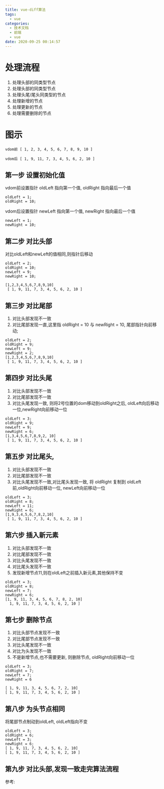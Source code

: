 ```yaml
---
title: vue-diff算法
tags:
  - vue
categories:
  - 技术文档
  - 前端
  - vue
date: 2020-09-25 00:14:57
---
```


# 处理流程

1. 处理头部的同类型节点
2. 处理头部的同类型节点
3. 处理头尾/尾头同类型的节点
4. 处理新增的节点
5. 处理更新的节点
6. 处理需要删除的节点

# 图示

```
vdom前 [ 1, 2, 3, 4, 5, 6, 7, 8, 9, 10 ]

vdom后 [ 1, 9, 11, 7, 3, 4, 5, 6, 2, 10 ]
```

## 第一步 设置初始化值

vdom前设置指针 oldLeft 指向第一个值, oldRight 指向最后一个值 

```
oldLeft = 1;
oldRight = 10;
```
vdom后设置指针 newLeft 指向第一个值, newRight 指向最后一个值

```
newLeft = 1;
newRight = 10;
```
## 第二步 对比头部

对比oldLeft和newLeft的值相同,则指针后移动
```
oldLeft = 2;
oldRight = 10;
newLeft = 9;
newRight = 10;

[1,2,3,4,5,6,7,8,9,10]
 [ 1, 9, 11, 7, 3, 4, 5, 6, 2, 10 ]
```
## 第三步 对比尾部

1. 对比头部发现不一致
2. 对比尾部发现一直,这里指 oldRight = 10 与 newRight = 10, 尾部指针向前移动;
```
oldLeft = 2;
oldRight = 9;
newLeft = 9;
newRight = 2;
[1,2,3,4,5,6,7,8,9,10]
 [ 1, 9, 11, 7, 3, 4, 5, 6, 2, 10 ]
```
## 第四步 对比头尾

1. 对比头部发现不一致
2. 对比尾部发现不一致
3. 对比头尾发现一致, 则将2号位置的dom移动到oldRight之后, oldLeft向后移动一位,newRight向前移动一位

```
oldLeft = 3;
oldRight = 9;
newLeft = 9;
newRight = 6; 
[1,3,4,5,6,7,8,9,2, 10]
 [ 1, 9, 11, 7, 3, 4, 5, 6, 2, 10 ]
``` 

## 第五步 对比尾头, 

1. 对比头部发现不一致
2. 对比尾部发现不一致
3. 对比头尾发现不一致,对比尾头发现一致, 将 oldRight 复制到 oldLeft前,oldRight向前移动一位, newLeft向前移动一位

```
oldLeft = 3;
oldRight = 8;
newLeft = 11;
newRight = 6;
[1,9,3,4,5,6,7,8,2,10]
 [ 1, 9, 11, 7, 3, 4, 5, 6, 2, 10 ]
```

## 第六步 插入新元素

1. 对比头部发现不一致
2. 对比尾部发现不一致
3. 对比头尾发现不一致
4. 对比尾头发现不一致
5. 发现新增节点11,则在oldLeft之前插入新元素,其他保持不变

```
oldLeft = 3;
oldRight = 8;
newLeft = 7;
newRight = 6;
[1, 9, 11, 3, 4, 5, 6, 7, 8, 2, 10]
  1, 9, 11, 7, 3, 4, 5, 6, 2, 10 ]
```

## 第七步 删除节点

1. 对比头部节点发现不一致
2. 对比尾部节点发现不一致
3. 对比头尾发现不一致
4. 对比为头发现不一致
5. 不是新增节点,也不需要更新, 则删除节点, oldRight向前移动一位

```
oldLeft = 3;
oldRight = 7;
newLeft = 7;
newRight = 6

[ 1, 9, 11, 3, 4, 5, 6, 7, 2, 10]
[ 1, 9, 11, 7, 3, 4, 5, 6, 2, 10 ]
```

## 第八步 为头节点相同

将尾部节点制动到oldLeft, oldLeft指向不变
```
oldLeft = 3;
oldRight = 6;
newLeft = 3;
newRight = 6;
[ 1, 9, 11, 7, 3, 4, 5, 6, 2, 10]
[ 1, 9, 11, 7, 3, 4, 5, 6, 2, 10 ]
```

## 第九步 对比头部,发现一致走完算法流程

参考:







